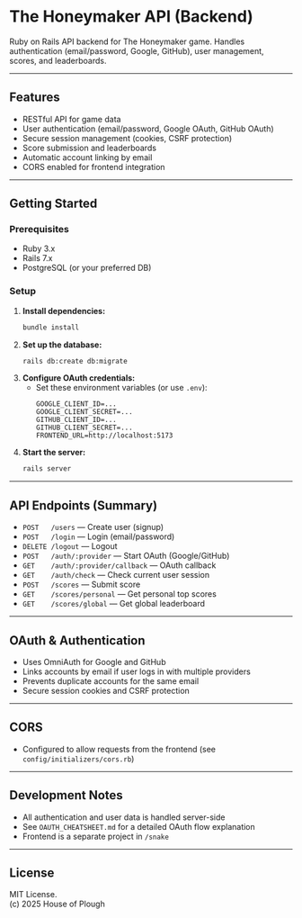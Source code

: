 # The Honeymaker API (Backend)

Ruby on Rails API backend for The Honeymaker game. Handles authentication (email/password, Google, GitHub), user management, scores, and leaderboards.

---

## Features

- RESTful API for game data
- User authentication (email/password, Google OAuth, GitHub OAuth)
- Secure session management (cookies, CSRF protection)
- Score submission and leaderboards
- Automatic account linking by email
- CORS enabled for frontend integration

---

## Getting Started

### Prerequisites

- Ruby 3.x
- Rails 7.x
- PostgreSQL (or your preferred DB)

### Setup

1. **Install dependencies:**
   ```bash
   bundle install
   ```
2. **Set up the database:**
   ```bash
   rails db:create db:migrate
   ```
3. **Configure OAuth credentials:**
   - Set these environment variables (or use `.env`):
     ```
     GOOGLE_CLIENT_ID=...
     GOOGLE_CLIENT_SECRET=...
     GITHUB_CLIENT_ID=...
     GITHUB_CLIENT_SECRET=...
     FRONTEND_URL=http://localhost:5173
     ```
4. **Start the server:**
   ```bash
   rails server
   ```

---

## API Endpoints (Summary)

- `POST   /users` — Create user (signup)
- `POST   /login` — Login (email/password)
- `DELETE /logout` — Logout
- `POST   /auth/:provider` — Start OAuth (Google/GitHub)
- `GET    /auth/:provider/callback` — OAuth callback
- `GET    /auth/check` — Check current user session
- `POST   /scores` — Submit score
- `GET    /scores/personal` — Get personal top scores
- `GET    /scores/global` — Get global leaderboard

---

## OAuth & Authentication

- Uses OmniAuth for Google and GitHub
- Links accounts by email if user logs in with multiple providers
- Prevents duplicate accounts for the same email
- Secure session cookies and CSRF protection

---

## CORS

- Configured to allow requests from the frontend (see `config/initializers/cors.rb`)

---

## Development Notes

- All authentication and user data is handled server-side
- See `OAUTH_CHEATSHEET.md` for a detailed OAuth flow explanation
- Frontend is a separate project in `/snake`

---

## License

MIT License.  
(c) 2025 House of Plough
